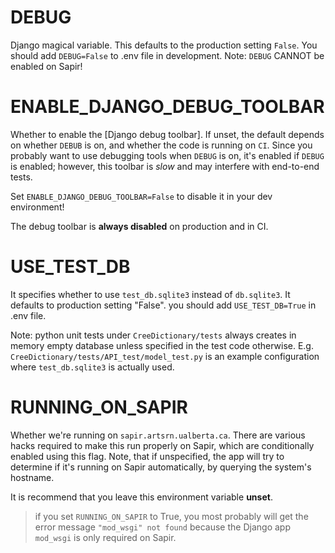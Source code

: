 # DEBUG

Django magical variable. This defaults to the production setting `False`.
You should add `DEBUG=False` to .env file in development.
Note: `DEBUG` CANNOT be enabled on Sapir!

# ENABLE_DJANGO_DEBUG_TOOLBAR

Whether to enable the [Django debug toolbar]. If unset, the default
depends on whether `DEBUB` is on, and whether the code is running on
`CI`. Since you probably want to use debugging tools when `DEBUG` is on,
it's enabled if `DEBUG` is enabled; however, this toolbar is _slow_ and
may interfere with end-to-end tests.

Set `ENABLE_DJANGO_DEBUG_TOOLBAR=False` to disable it in your dev
environment!

The debug toolbar is **always disabled** on production and in CI.

# USE_TEST_DB

It specifies whether to use `test_db.sqlite3` instead of `db.sqlite3`. It defaults to production setting "False". you should add `USE_TEST_DB=True` in .env file.

Note: python unit tests under `CreeDictionary/tests` always creates in memory empty database unless specified 
in the test code otherwise. E.g. `CreeDictionary/tests/API_test/model_test.py` is
 an example configuration where `test_db.sqlite3` is actually used.

# RUNNING_ON_SAPIR

Whether we're running on `sapir.artsrn.ualberta.ca`. There are various
hacks required to make this run properly on Sapir, which are
conditionally enabled using this flag. Note, that if unspecified, the
app will try to determine if it's running on Sapir automatically, by
querying the system's hostname.

It is recommend that you leave this environment variable **unset**.
 
> if you set `RUNNING_ON_SAPIR` to True, you most probably will get the error message `"mod_wsgi" not found`
> because the Django app `mod_wsgi` is only required on Sapir.
